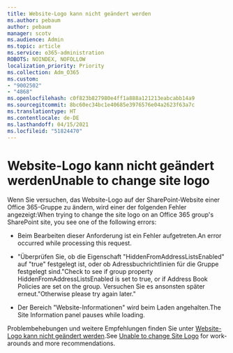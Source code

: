 ```yaml
---
title: Website-Logo kann nicht geändert werden
ms.author: pebaum
author: pebaum
manager: scotv
ms.audience: Admin
ms.topic: article
ms.service: o365-administration
ROBOTS: NOINDEX, NOFOLLOW
localization_priority: Priority
ms.collection: Adm_O365
ms.custom:
- "9002502"
- "4868"
ms.openlocfilehash: c0f823b827980e4ff1a888a121213eabcabb14a9
ms.sourcegitcommit: 8bc60ec34bc1e40685e3976576e04a2623f63a7c
ms.translationtype: HT
ms.contentlocale: de-DE
ms.lasthandoff: 04/15/2021
ms.locfileid: "51824470"
---
```

# <a name="unable-to-change-site-logo"></a><span data-ttu-id="05d07-102">Website-Logo kann nicht geändert werden</span><span class="sxs-lookup"><span data-stu-id="05d07-102">Unable to change site logo</span></span>

<span data-ttu-id="05d07-103">Wenn Sie versuchen, das Website-Logo auf der SharePoint-Website einer Office 365-Gruppe zu ändern, wird einer der folgenden Fehler angezeigt:</span><span class="sxs-lookup"><span data-stu-id="05d07-103">When trying to change the site logo on an Office 365 group's SharePoint site, you see one of the following errors:</span></span>

- <span data-ttu-id="05d07-104">Beim Bearbeiten dieser Anforderung ist ein Fehler aufgetreten.</span><span class="sxs-lookup"><span data-stu-id="05d07-104">An error occurred while processing this request.</span></span>

- <span data-ttu-id="05d07-105">"Überprüfen Sie, ob die Eigenschaft "HiddenFromAddressListsEnabled" auf "true" festgelegt ist, oder ob Adressbuchrichtlinien für die Gruppe festgelegt sind.</span><span class="sxs-lookup"><span data-stu-id="05d07-105">"Check to see if group property HiddenFromAddressListsEnabled is set to true, or if Address Book Policies are set on the group.</span></span> <span data-ttu-id="05d07-106">Versuchen Sie es ansonsten später erneut."</span><span class="sxs-lookup"><span data-stu-id="05d07-106">Otherwise please try again later."</span></span>

- <span data-ttu-id="05d07-107">Der Bereich "Website-Informationen" wird beim Laden angehalten.</span><span class="sxs-lookup"><span data-stu-id="05d07-107">The Site Information panel pauses while loading.</span></span>

<span data-ttu-id="05d07-108">Problembehebungen und weitere Empfehlungen finden Sie unter [Website-Logo kann nicht geändert werden](https://docs.microsoft.com/sharepoint/troubleshoot/sites/error-when-changing-o365-site-logo).</span><span class="sxs-lookup"><span data-stu-id="05d07-108">See [Unable to change Site Logo](https://docs.microsoft.com/sharepoint/troubleshoot/sites/error-when-changing-o365-site-logo) for work-arounds and more recommendations.</span></span>
